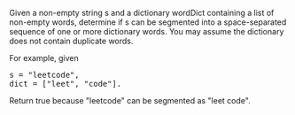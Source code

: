 Given a non-empty string s and a dictionary wordDict containing a list of non-empty words, determine if s can be segmented into a space-separated sequence of one or more dictionary words. You may assume the dictionary does not contain duplicate words.

For example, given
<pre>
s = "leetcode",
dict = ["leet", "code"].
</pre>
Return true because "leetcode" can be segmented as "leet code".
